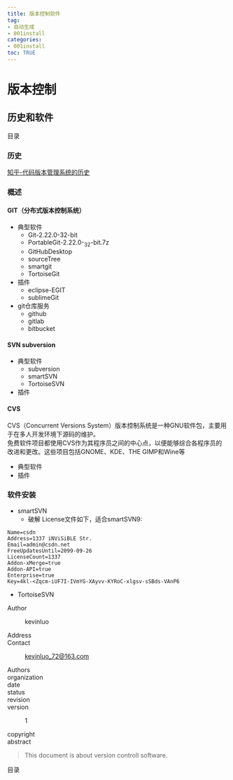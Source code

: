 ```yaml
---
title: 版本控制软件
tag: 
- 自动生成
- 001install
categories:
- 001install
toc: TRUE
---
```

<h1 id="版本控制">版本控制</h1>
<h2 id="历史和软件">历史和软件</h2>
<div class="contents">
<p>目录</p>
</div>
<div class="section-numbering">

</div>
<h3 id="历史">历史</h3>
<p><a href="https://www.zhihu.com/question/25491925">知乎-代码版本管理系统的历史</a></p>
<h3 id="概述">概述</h3>
<h4 id="git分布式版本控制系统">GIT（分布式版本控制系统）</h4>
<ul>
<li>典型软件
<ul>
<li>Git-2.22.0-<span class="title-ref">32</span>-bit</li>
<li>PortableGit-2.22.0-<sub>32</sub>-bit.7z</li>
<li>GitHubDesktop</li>
<li>sourceTree</li>
<li>smartgit</li>
<li>TortoiseGit</li>
</ul></li>
<li>插件
<ul>
<li>eclipse-EGIT</li>
<li>sublimeGit</li>
</ul></li>
<li>git仓库服务
<ul>
<li>github</li>
<li>gitlab</li>
<li>bitbucket</li>
</ul></li>
</ul>
<h4 id="svn-subversion">SVN subversion</h4>
<ul>
<li>典型软件
<ul>
<li>subversion</li>
<li>smartSVN</li>
<li>TortoiseSVN</li>
</ul></li>
<li>插件</li>
</ul>
<h4 id="cvs">CVS</h4>
<div class="line-block">CVS（Concurrent Versions System）版本控制系统是一种GNU软件包，主要用于在多人开发环境下源码的维护。<br />
免费软件项目都使用CVS作为其程序员之间的中心点，以便能够综合各程序员的改进和更改。这些项目包括GNOME、KDE、THE GIMP和Wine等</div>
<ul>
<li>典型软件</li>
<li>插件</li>
</ul>
<h3 id="软件安装">软件安装</h3>
<ul>
<li>smartSVN
<ul>
<li>破解 License文件如下，适合smartSVN9:</li>
</ul></li>
</ul>
<pre><code>Name=csdn  
Address=1337 iNViSiBLE Str.  
Email=admin@csdn.net  
FreeUpdatesUntil=2099-09-26  
LicenseCount=1337  
Addon-xMerge=true  
Addon-API=true  
Enterprise=true  
Key=4kl-&lt;Zqcm-iUF7I-IVmYG-XAyvv-KYRoC-xlgsv-sSBds-VAnP6</code></pre>
<ul>
<li>TortoiseSVN</li>
</ul>
<dl>
<dt>Author</dt>
<dd><p>kevinluo</p>
</dd>
<dt>Address</dt>
<dd>
</dd>
<dt>Contact</dt>
<dd><p><a href="mailto:kevinluo_72@163.com">kevinluo_72@163.com</a></p>
</dd>
<dt>Authors</dt>
<dd>
</dd>
<dt>organization</dt>
<dd>
</dd>
<dt>date</dt>
<dd>
</dd>
<dt>status</dt>
<dd>
</dd>
<dt>revision</dt>
<dd>
</dd>
<dt>version</dt>
<dd><p>1</p>
</dd>
<dt>copyright</dt>
<dd>
</dd>
<dt>abstract</dt>
<dd>
</dd>
</dl>
<blockquote>
<p>This document is about version controll software.</p>
</blockquote>
<div class="meta" data-keywords="SVN, git, github">

</div>
<div class="contents" data-depth="6" data-backlinks="entry" data-local="">
<p>目录</p>
</div>
